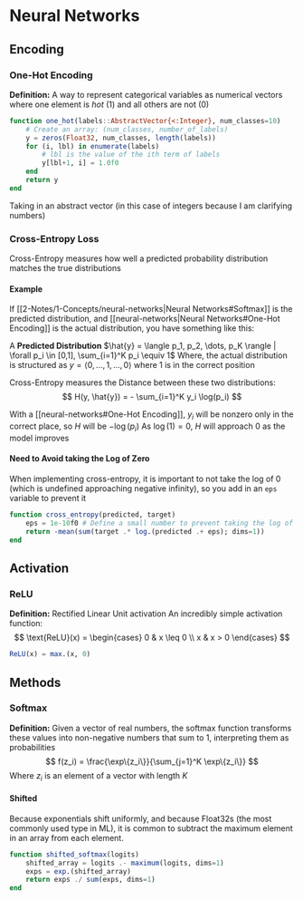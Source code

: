 # Neural Networks

## Encoding

### One-Hot Encoding

**Definition:** A way to represent categorical variables as numerical vectors where one element is *hot* (1) and all others are not (0)
```julia
function one_hot(labels::AbstractVector{<:Integer}, num_classes=10)
    # Create an array: (num_classes, number_of_labels)
    y = zeros(Float32, num_classes, length(labels))
    for (i, lbl) in enumerate(labels)
        # lbl is the value of the ith term of labels
        y[lbl+1, i] = 1.0f0
    end
    return y
end
```
Taking in an abstract vector (in this case of integers because I am clarifying numbers)

### Cross-Entropy Loss
Cross-Entropy measures how well a predicted probability distribution matches the true distributions
#### Example
If [[2-Notes/1-Concepts/neural-networks|Neural Networks#Softmax]]  is the predicted distribution, and [[neural-networks|Neural Networks#One-Hot Encoding]] is the actual distribution, you have something like this:

A **Predicted Distribution** $\hat{y} = \langle p_1, p_2, \dots, p_K \rangle | \forall p_i \in [0,1], \sum_{i=1}^K p_i \equiv 1$
Where, the actual distribution is structured as $y = \langle 0, \dots, 1, \dots, 0\rangle$ where 1 is in the correct position

Cross-Entropy measures the Distance between these two distributions:
$$
H(y, \hat{y}) = - \sum_{i=1}^K y_i \log(p_i)
$$

With a [[neural-networks#One-Hot Encoding]], $y_i$ will be nonzero only in the correct place, so $H$ will be $-\log(p_i)$
As $\log(1) =0$, $H$ will approach 0 as the model improves

#### Need to Avoid taking the Log of Zero

When implementing cross-entropy, it is important to not take the log of 0 (which is undefined approaching negative infinity), so you add in an `eps` variable to prevent it

```julia
function cross_entropy(predicted, target)
    eps = 1e-10f0 # Define a small number to prevent taking the log of 0
    return -mean(sum(target .* log.(predicted .+ eps); dims=1))
end
```

## Activation

### ReLU
**Definition:** Rectified Linear Unit activation
An incredibly simple activation function:
$$
\text{ReLU}(x) = \begin{cases}
    0 & x \leq 0 \\ 
    x & x > 0 
    \end{cases}
$$
```julia
ReLU(x) = max.(x, 0)
```
## Methods

### Softmax

**Definition:** Given a vector of real numbers, the softmax function transforms these values into non-negative numbers that sum to 1, interpreting them as probabilities
$$
f(z_i) = \frac{\exp\{z_i\}}{\sum_{j=1}^K \exp\{z_i\}}
$$
Where $z_i$ is an element of a vector with length $K$

#### Shifted

Because exponentials shift uniformly, and because Float32s (the most commonly used type in ML), it is common to subtract the maximum element in an array from each element.
```julia
function shifted_softmax(logits)
    shifted_array = logits .- maximum(logits, dims=1)
    exps = exp.(shifted_array)
    return exps ./ sum(exps, dims=1)
end
```
